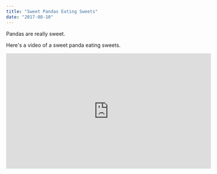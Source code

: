 ```yaml
---
title: "Sweet Pandas Eating Sweets"
date: "2017-08-10"
---
```


Pandas are really sweet.

Here's a video of a sweet panda eating sweets.

<iframe width="560" height="315"
src="https://www.youtube.com/embed/4n0xNbfJLR8" frameborder="0"
allowfullscreen></iframe>